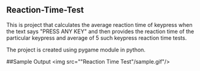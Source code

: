 ## Reaction-Time-Test
This is project that calculates the average reaction time of keypress when the text says "PRESS ANY KEY" and then provides the reaction time of the particular keypress
and average of 5 such keypress reaction time tests.

The project is created using pygame module in python.

##Sample Output
<img src=""Reaction Time Test"/sample.gif"/>

